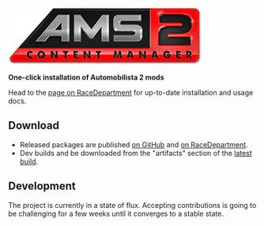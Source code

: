 ![Automobilista 2 Content Manager](resources/logo.png)

**One-click installation of Automobilista 2 mods**

Head to the [page on RaceDepartment](https://www.racedepartment.com/downloads/automobilista-2-content-manager.59727/) for up-to-date installation and usage docs.

## Download

- Released packages are published [on GitHub](https://github.com/OpenSimTools/AMS2CM/releases) and [on RaceDepartment](https://www.racedepartment.com/downloads/automobilista-2-content-manager.59727/history).
- Dev builds and be downloaded from the "artifacts" section of the [latest build](https://github.com/OpenSimTools/AMS2CM/actions/workflows/ci.yaml?query=event%3Apush).

## Development

The project is currently in a state of flux. Accepting contributions is going to be challenging for a few weeks until it converges to a stable state.
